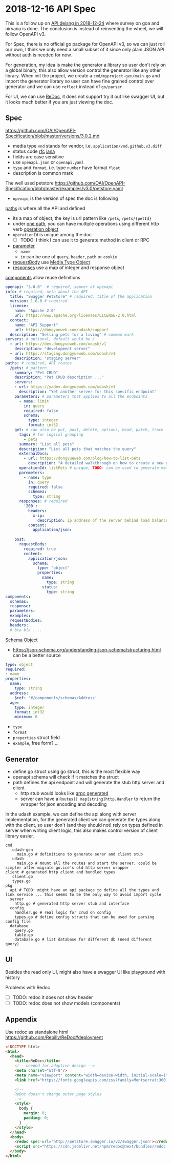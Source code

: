 # 2018-12-16 API Spec

This is a follow up on [API deisng in 2018-12-24](2018-12-24-api.md) where survey on goa and nirvana is done.
The conclusion is instead of reinventing the wheel, we will follow OpenAPI v3.

For Spec, there is no official go package for OpenAPI v3, so we can just roll our own, I think we only need a
small subset of it since only plain JSON API without auth is needed for now.

For generation, my idea is make the generator a library so user don't rely on a global binary,
this also allow version control the generator like any other library.
When init the project, we create a `cmd/myproject-gen/main.go` and import the generator library
so user can have fine grained control over generator and we can use `reflect` instead of `go/parser` 

For UI, we can use [ReDoc](https://github.com/Rebilly/ReDoc), it does not support try it out like swagger UI,
but it looks much better if you are just viewing the doc.

## Spec

https://github.com/OAI/OpenAPI-Specification/blob/master/versions/3.0.2.md

- media type `vnd` stands for vendor, i.e. `application/vnd.github.v3.diff`
- status code [rfc](https://tools.ietf.org/html/rfc7231#section-6) [iana](https://www.iana.org/assignments/http-status-codes/http-status-codes.xhtml)
- fields are case sensitive
- use `openapi.json` or `openapi.yaml`
- `type` and `format`, i.e. type `number` have format `float`
- description is common mark

The well used petstore https://github.com/OAI/OpenAPI-Specification/blob/master/examples/v3.0/petstore.yaml

- `openapi` is the version of spec the doc is following

[paths](https://github.com/OAI/OpenAPI-Specification/blob/master/versions/3.0.2.md#pathsObject) is where all the API and defined

- its a map of object, the key is url pattern like `/pets`, `/pets/{petId}`
- under [one path](https://github.com/OAI/OpenAPI-Specification/blob/master/versions/3.0.2.md#path-item-object), you can have multiple operations using different http verb [operation object](https://github.com/OAI/OpenAPI-Specification/blob/master/versions/3.0.2.md#operation-object)
- `operationId` is unique among the doc
  - [ ] TODO: I think I can use it to generate method in client or RPC
- [parameter](https://github.com/OAI/OpenAPI-Specification/blob/master/versions/3.0.2.md#parameterObject)
  - `name`
  - `in` can be one of `query`, `header`, `path` or `cookie`
- [requestBody](https://github.com/OAI/OpenAPI-Specification/blob/master/versions/3.0.2.md#requestBodyObject) use [Media Type Object](https://github.com/OAI/OpenAPI-Specification/blob/master/versions/3.0.2.md#media-type-object)
- [responses](https://github.com/OAI/OpenAPI-Specification/blob/master/versions/3.0.2.md#responsesObject) use a map of integer and response object

[components](https://github.com/OAI/OpenAPI-Specification/blob/master/versions/3.0.2.md#componentsObject) allow reuse definitions

````yaml
openapi: "3.0.0"  # required, semver of openapi
info: # required, meta about the API
  title: "Swagger PetStore" # required, title of the application
  version: 1.0.0 # required
  license:
    name: "Apache 2.0"
    url: https://www.apache.org/licenses/LICENSE-2.0.html
  contact:
    name: "API Support"
    url: https://dongyueweb.com/udash/support  
  description: "Selling pets for a living" # common mark
servers: # optional, default would be /
  - url: https://dev.dongyueweb.com/udash/v1
    description: "development server"
  - url: https://staging.dongyueweb.com/udash/v1
    description: "staging server"
paths: # required, API routes
  /pets: # pattern
    summary: "Pet CRUD"
    description: "Pet CRUD description ..."
    servers:
    - url: https://yadev.dongyueweb.com/udash/v1
      description: "Yet another server for this specific endpoint"
    parameters: # parameters that applies to all the endpoints
      - name: limit
        in: query
        required: false
        schema:
          type: integer
          format: int32
    get: # can also be put, post, delete, options, head, patch, trace
      tags: # for logical grouping
        - pets
      summary: "List all pets"
      description: "List all pets that matches the query"
      externalDocs:
        - url: https://dongyueweb.com/blog/how-to-list-pets
          description: "A detailed walkthrough on how to create a new go project for query a single API"
      operationId: listPets # unique, TODO: can be used to generate methods?
      paremeters:
        - name: type
          in: query
          required: false
          schemea:
            type: string
      responses: # required
        '200':
          headers:
            x-ip:
              description: ip address of the server behind load balancer
          content:
            application/json:
                        
    post:
      requestBody:
        required: true
        content:
          application/json:
            schema: 
              type: "object"
              properties:
                name:
                  type: string
                status:
                  type: string
components:
  schemas:
  response:
  parameters:
  examples:
  requestBodies:
  headers:
  # bla bla ....
````

[Schema Object](https://github.com/OAI/OpenAPI-Specification/blob/master/versions/3.0.2.md#schemaObject)

- https://json-schema.org/understanding-json-schema/structuring.html can be a better source

````yaml
type: object
required:
- name
properties:
  name:
    type: string
  address:
    $ref: '#/components/schemas/Address'
  age:
    type: integer
    format: int32
    minimum: 0
````

- `type`
- `format`
- `properties` struct field
- `example`, free form? ...

## Generator

- define go struct using go struct, this is the most flexible way
- openapi schema will check if it matches the struct
- path defines the api endpoint and will generate the stub http server and client
  - http stub would looks like [grpc generated](https://github.com/benchhub/benchhub/blob/master/pkg/central/transport/grpc/rpc.pb.go)
  - server can have a `Routes() map[string]http.Handler` to return the wrapper for json encoding and decoding

In the udash example, we can define the api along with server implementation, 
for the generated client we can generate the types along with the client,
so user don't (and they should not) rely on types defined in server when writing client logic,
this also makes control version of client library easier.

````text
cmd
   udash-gen
     main.go # definitions to generate serer and client stub
   udash
     main.go # mount all the routes and start the server, could be simpler after migrate go.ice's old http server wrapper
client # generated http client and bundled types
   client.go
   types.go   
pkg
  api # TODO: might have an api package to define all the types and link service ... this seems to be the only way to avoid import cycle
  server
    http.go # generated http server stub and interface
  config
    handler.go # real logic for crud on config
    types.go # define config structs that can be used for parsing config file
  database
    query.go
    table.go
    database.go # list database for different db (need different query)      
````

## UI

Besides the read only UI, might also have a swagger UI like playground with history

Problems with Redoc

- [ ] TODO: redoc it does not show header
- [ ] TODO: redoc does not show models (components)

## Appendix

Use redoc as standalone html https://github.com/Rebilly/ReDoc#deployment

````html
<!DOCTYPE html>
<html>
  <head>
    <title>ReDoc</title>
    <!-- needed for adaptive design -->
    <meta charset="utf-8"/>
    <meta name="viewport" content="width=device-width, initial-scale=1">
    <link href="https://fonts.googleapis.com/css?family=Montserrat:300,400,700|Roboto:300,400,700" rel="stylesheet">

    <!--
    ReDoc doesn't change outer page styles
    -->
    <style>
      body {
        margin: 0;
        padding: 0;
      }
    </style>
  </head>
  <body>
    <redoc spec-url='http://petstore.swagger.io/v2/swagger.json'></redoc>
    <script src="https://cdn.jsdelivr.net/npm/redoc@next/bundles/redoc.standalone.js"> </script>
  </body>
</html>
````